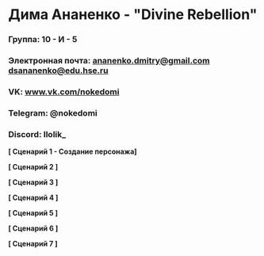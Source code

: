 # Дима Ананенко - "Divine Rebellion"

### Группа: 10 - И - 5
### Электронная почта: ananenko.dmitry@gmail.com dsananenko@edu.hse.ru
### VK: www.vk.com/nokedomi
### Telegram: @nokedomi
### Discord: llolik_


**[ Сценарий 1 - Создание персонажа]**

**[ Сценарий 2 ]**

**[ Сценарий 3 ]**

**[ Сценарий 4 ]**

**[ Сценарий 5 ]**

**[ Сценарий 6 ]**

**[ Сценарий 7 ]**
